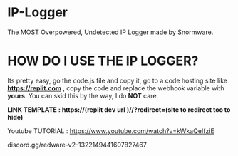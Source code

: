 # IP-Logger
The MOST Overpowered, Undetected IP Logger made by Snormware.

# HOW DO I USE THE IP LOGGER?

Its pretty easy, go the code.js file and copy it, go to a code hosting site like **https://replit.com** , copy the code and replace the webhook variable with **yours**. You can skid this by the way, I do **NOT** care. 



**LINK TEMPLATE : https://(replit dev url )//?redirect=(site to redirect too to hide)**


Youtube TUTORIAL : https://www.youtube.com/watch?v=kWkaQeIfziE

discord.gg/redware-v2-1322149441607827467
